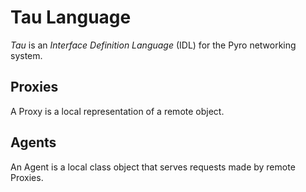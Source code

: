 ﻿# Tau Language
_Tau_ is an *Interface Definition Language* (IDL) for the Pyro networking system.

## Proxies
A Proxy is a local representation of a remote object.

## Agents
An Agent is a local class object that serves requests made by remote Proxies.




